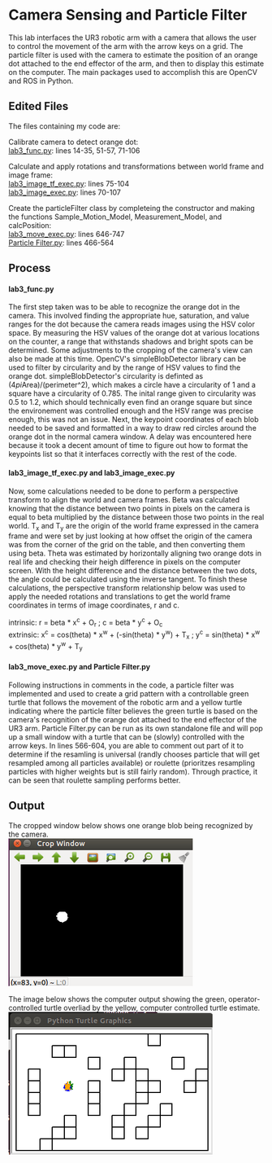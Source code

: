 # Camera Sensing and Particle Filter
This lab interfaces the UR3 robotic arm with a camera that allows the user to control the movement of the arm with the arrow keys on a grid. The particle filter is used with 
the camera to estimate the position of an orange dot attached to the end effector of the arm, and then to display this estimate on the computer. The main packages used to accomplish 
this are OpenCV and ROS in Python.

## Edited Files
The files containing my code are:    

Calibrate camera to detect orange dot:  
[lab3_func.py](https://github.com/monk200/Robotics_with_UR3_and_Gazebo/blob/main/Camera_Sensing_and_Particle_FIlter/lab3_func.py): lines 14-35, 51-57, 71-106  
  
Calculate and apply rotations and transformations between world frame and image frame:  
[lab3_image_tf_exec.py](https://github.com/monk200/Robotics_with_UR3_and_Gazebo/blob/main/Camera_Sensing_and_Particle_FIlter/lab3_image_tf_exec.py): lines 75-104  
[lab3_image_exec.py](https://github.com/monk200/Robotics_with_UR3_and_Gazebo/blob/main/Camera_Sensing_and_Particle_FIlter/lab3_image_exec.py): lines 70-107  
  
Create the particleFilter class by completeing the constructor and making the functions Sample_Motion_Model, Measurement_Model, and calcPosition:  
[lab3_move_exec.py](https://github.com/monk200/Robotics_with_UR3_and_Gazebo/blob/main/Camera_Sensing_and_Particle_FIlter/lab3_move_exec.py): lines 646-747  
[Particle Filter.py](https://github.com/monk200/Robotics_with_UR3_and_Gazebo/blob/main/Camera_Sensing_and_Particle_FIlter/Particle%20Filter.py): lines 466-564

## Process
#### lab3_func.py
The first step taken was to be able to recognize the orange dot in the camera. This involved finding the appropriate hue, saturation, and value ranges for the dot because the 
camera reads images using the HSV color space. By measuring the HSV values of the orange dot at various locations on the counter, a range that withstands shadows and bright spots 
can be determined. Some adjustments to the cropping of the camera's view can also be made at this time. OpenCV's simpleBlobDetector library can be used to filter by circularity 
and by the range of HSV values to find the orange dot. simpleBlobDetector's circularity is definted as (4*pi*Area)/(perimeter^2), which makes a circle have a circularity of 1 and 
a square have a circularity of 0.785. The inital range given to circularity was 0.5 to 1.2, which should technically even find an orange square but since the environement was 
controlled enough and the HSV range was precise enough, this was not an issue. Next, the keypoint coordinates of each blob needed to be saved and formatted in a way to draw red 
circles around the orange dot in the normal camera window. A delay was encountered here because it took a decent amount of time to figure out how to format the keypoints list so 
that it interfaces correctly with the rest of the code.
#### lab3_image_tf_exec.py and lab3_image_exec.py
Now, some calculations needed to be done to perform a perspective transform to align the world and camera frames. Beta was calculated knowing that the distance between two points 
in pixels on the camera is equal to beta multiplied by the distance between those two points in the real world. T<sub>x</sub> and T<sub>y</sub> are the origin of the world frame 
expressed in the camera frame and were set by just looking at how offset the origin of the camera was from the corner of the grid on the table, and then converting them using beta. Theta was 
estimated by horizontally aligning two orange dots in real life and checking their heigh difference in pixels on the computer screen. With the height difference and the distance 
between the two dots, the angle could be calculated using the inverse tangent. To finish these calculations, the perspective transform relationship below was used to apply the 
needed rotations and translations to get the world frame coordinates in terms of image coordinates, r and c.  
  
intrinsic: r = beta * x<sup>c</sup> + O<sub>r</sub> ; c = beta * y<sup>c</sup> + O<sub>c</sub>  
extrinsic: x<sup>c</sup> = cos(theta) * x<sup>w</sup> + (-sin(theta) * y<sup>w</sup>) + T<sub>x</sub> ; y<sup>c</sup> = sin(theta) * x<sup>w</sup> + cos(theta) * y<sup>w</sup> + T<sub>y</sub>  
#### lab3_move_exec.py and Particle Filter.py
Following instructions in comments in the code, a particle filter was implemented and used to create a grid pattern with a controllable green turtle that follows the movement of 
the robotic arm and a yellow turtle indicating where the particle filter believes the green turtle is based on the camera's recognition of the orange dot attached to the end effector of the UR3 arm. Particle Filter.py can be run as its own standalone file and will pop up a small window with a turtle that can be (slowly) controlled with the arrow 
keys. In lines 566-604, you are able to comment out part of it to determine if the resamling is universal (randly chooses particle that will get resampled among all particles 
available) or roulette (prioritzes resampling particles with higher weights but is still fairly random). Through practice, it can be seen that roulette sampling performs better.

## Output
The cropped window below shows one orange blob being recognized by the camera.  
![Cropped Window](dot.png "Cropped Window")  
  
The image below shows the computer output showing the green, operator-controlled turtle overliad by the yellow, computer controlled turtle estimate.  
![Turtle](turtle.png "Turtle")
